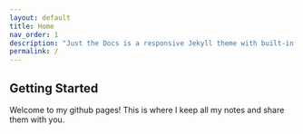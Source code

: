```yaml
---
layout: default
title: Home
nav_order: 1
description: "Just the Docs is a responsive Jekyll theme with built-in search that is easily customizable and hosted on GitHub Pages."
permalink: /
---
```


## Getting Started

 Welcome to my github pages!
This is where I keep all my notes and share them with you.
